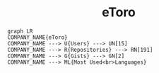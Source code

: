 <h1 align="center">eToro</h1>

```mermaid
graph LR
COMPANY_NAME{eToro}
COMPANY_NAME ---> U{Users} ---> UN[15]
COMPANY_NAME ---> R{Repositories} ---> RN[191]
COMPANY_NAME ---> G{Gists} ---> GN[2]
COMPANY_NAME ---> ML{Most Used<br>Languages}
```
